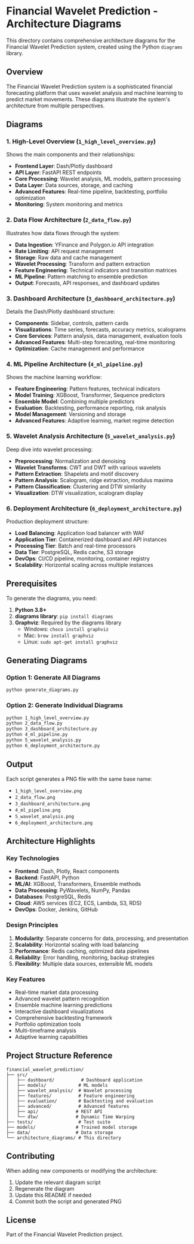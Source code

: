 # Financial Wavelet Prediction - Architecture Diagrams

This directory contains comprehensive architecture diagrams for the Financial Wavelet Prediction system, created using the Python `diagrams` library.

## Overview

The Financial Wavelet Prediction system is a sophisticated financial forecasting platform that uses wavelet analysis and machine learning to predict market movements. These diagrams illustrate the system's architecture from multiple perspectives.

## Diagrams

### 1. High-Level Overview (`1_high_level_overview.py`)
Shows the main components and their relationships:
- **Frontend Layer**: Dash/Plotly dashboard
- **API Layer**: FastAPI REST endpoints
- **Core Processing**: Wavelet analysis, ML models, pattern processing
- **Data Layer**: Data sources, storage, and caching
- **Advanced Features**: Real-time pipeline, backtesting, portfolio optimization
- **Monitoring**: System monitoring and metrics

### 2. Data Flow Architecture (`2_data_flow.py`)
Illustrates how data flows through the system:
- **Data Ingestion**: YFinance and Polygon.io API integration
- **Rate Limiting**: API request management
- **Storage**: Raw data and cache management
- **Wavelet Processing**: Transform and pattern extraction
- **Feature Engineering**: Technical indicators and transition matrices
- **ML Pipeline**: Pattern matching to ensemble prediction
- **Output**: Forecasts, API responses, and dashboard updates

### 3. Dashboard Architecture (`3_dashboard_architecture.py`)
Details the Dash/Plotly dashboard structure:
- **Components**: Sidebar, controls, pattern cards
- **Visualizations**: Time series, forecasts, accuracy metrics, scalograms
- **Core Services**: Pattern analysis, data management, evaluation tools
- **Advanced Features**: Multi-step forecasting, real-time monitoring
- **Optimization**: Cache management and performance

### 4. ML Pipeline Architecture (`4_ml_pipeline.py`)
Shows the machine learning workflow:
- **Feature Engineering**: Pattern features, technical indicators
- **Model Training**: XGBoost, Transformer, Sequence predictors
- **Ensemble Model**: Combining multiple predictors
- **Evaluation**: Backtesting, performance reporting, risk analysis
- **Model Management**: Versioning and storage
- **Advanced Features**: Adaptive learning, market regime detection

### 5. Wavelet Analysis Architecture (`5_wavelet_analysis.py`)
Deep dive into wavelet processing:
- **Preprocessing**: Normalization and denoising
- **Wavelet Transforms**: CWT and DWT with various wavelets
- **Pattern Extraction**: Shapelets and motif discovery
- **Pattern Analysis**: Scalogram, ridge extraction, modulus maxima
- **Pattern Classification**: Clustering and DTW similarity
- **Visualization**: DTW visualization, scalogram display

### 6. Deployment Architecture (`6_deployment_architecture.py`)
Production deployment structure:
- **Load Balancing**: Application load balancer with WAF
- **Application Tier**: Containerized dashboard and API instances
- **Processing Tier**: Batch and real-time processors
- **Data Tier**: PostgreSQL, Redis cache, S3 storage
- **DevOps**: CI/CD pipeline, monitoring, container registry
- **Scalability**: Horizontal scaling across multiple instances

## Prerequisites

To generate the diagrams, you need:

1. **Python 3.8+**
2. **diagrams library**: `pip install diagrams`
3. **Graphviz**: Required by the diagrams library
   - Windows: `choco install graphviz`
   - Mac: `brew install graphviz`
   - Linux: `sudo apt-get install graphviz`

## Generating Diagrams

### Option 1: Generate All Diagrams
```bash
python generate_diagrams.py
```

### Option 2: Generate Individual Diagrams
```bash
python 1_high_level_overview.py
python 2_data_flow.py
python 3_dashboard_architecture.py
python 4_ml_pipeline.py
python 5_wavelet_analysis.py
python 6_deployment_architecture.py
```

## Output

Each script generates a PNG file with the same base name:
- `1_high_level_overview.png`
- `2_data_flow.png`
- `3_dashboard_architecture.png`
- `4_ml_pipeline.png`
- `5_wavelet_analysis.png`
- `6_deployment_architecture.png`

## Architecture Highlights

### Key Technologies
- **Frontend**: Dash, Plotly, React components
- **Backend**: FastAPI, Python
- **ML/AI**: XGBoost, Transformers, Ensemble methods
- **Data Processing**: PyWavelets, NumPy, Pandas
- **Databases**: PostgreSQL, Redis
- **Cloud**: AWS services (EC2, ECS, Lambda, S3, RDS)
- **DevOps**: Docker, Jenkins, GitHub

### Design Principles
1. **Modularity**: Separate concerns for data, processing, and presentation
2. **Scalability**: Horizontal scaling with load balancing
3. **Performance**: Redis caching, optimized data pipelines
4. **Reliability**: Error handling, monitoring, backup strategies
5. **Flexibility**: Multiple data sources, extensible ML models

### Key Features
- Real-time market data processing
- Advanced wavelet pattern recognition
- Ensemble machine learning predictions
- Interactive dashboard visualizations
- Comprehensive backtesting framework
- Portfolio optimization tools
- Multi-timeframe analysis
- Adaptive learning capabilities

## Project Structure Reference

```
financial_wavelet_prediction/
├── src/
│   ├── dashboard/          # Dashboard application
│   ├── models/            # ML models
│   ├── wavelet_analysis/  # Wavelet processing
│   ├── features/          # Feature engineering
│   ├── evaluation/        # Backtesting and evaluation
│   ├── advanced/          # Advanced features
│   ├── api/              # REST API
│   └── dtw/              # Dynamic Time Warping
├── tests/                 # Test suite
├── models/               # Trained model storage
├── data/                 # Data storage
└── architecture_diagrams/ # This directory
```

## Contributing

When adding new components or modifying the architecture:
1. Update the relevant diagram script
2. Regenerate the diagram
3. Update this README if needed
4. Commit both the script and generated PNG

## License

Part of the Financial Wavelet Prediction project.

